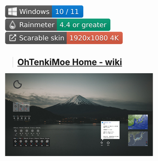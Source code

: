 [![Windows](https://raw.githubusercontent.com/nek7u/OhTenkiMoe/master/w/images/misc/badge-windows10-11.svg)](#) [![Rainmeter](https://raw.githubusercontent.com/nek7u/OhTenkiMoe/main/w/images/misc/badge-rainmeter44gt.svg)](https://www.rainmeter.net/) [![](https://raw.githubusercontent.com/nek7u/OhTenkiMoe/main/w/images/misc/badge-scalableskin.svg)](#)  

> # [OhTenkiMoe Home - wiki](https://github.com/nek7u/OhTenkiMoe/wiki)  
[![](https://raw.githubusercontent.com/nek7u/OhTenkiMoe/main/w/images/home/preview_ohtenkimoe_thumb.png)](https://github.com/nek7u/OhTenkiMoe/wiki)  


